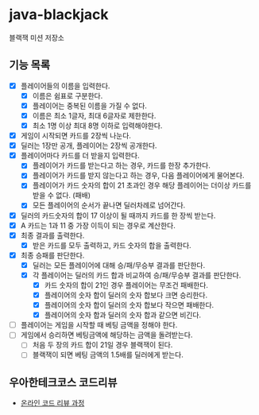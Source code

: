 # java-blackjack

블랙잭 미션 저장소

## 기능 목록
- [x]  플레이어들의 이름을 입력한다.
    - [x]  이름은 쉼표로 구분한다.
    - [x]  플레이어는 중복된 이름을 가질 수 없다.
    - [x]  이름은 최소 1글자, 최대 6글자로 제한한다.
    - [x]  최소 1명 이상 최대 8명 이하로 입력해야한다.
- [x]  게임이 시작되면 카드를 2장씩 나눈다.
- [x]  딜러는 1장만 공개, 플레이어는 2장씩 공개한다.
- [x]  플레이어마다 카드를 더 받을지 입력한다.
    - [x]  플레이어가 카드를 받는다고 하는 경우, 카드를 한장 추가한다.
    - [x]  플레이어가 카드를 받지 않는다고 하는 경우, 다음 플레이어에게 물어본다.
    - [x]  플레이어가 카드 숫자의 합이 21 초과인 경우 해당 플레이어는 더이상 카드를 받을 수 없다. (패배)
    - [x]  모든 플레이어의 순서가 끝나면 딜러차례로 넘어간다.
- [x]  딜러의 카드숫자의 합이 17 이상이 될 때까지 카드를 한 장씩 받는다.
- [x]  A 카드는 1과 11 중 가장 이득이 되는 경우로 계산한다.
- [x]  최종 결과를 출력한다.
    - [x]  받은 카드를 모두 출력하고, 카드 숫자의 합을 출력한다.
- [x]  최종 승패를 판단한다.
    - [x]  딜러는 모든 플레이어에 대해 승/패/무승부 결과를 판단한다.
    - [x]  각 플레이어는 딜러의 카드 합과 비교하여 승/패/무승부 결과를 판단한다.
       - [x]  카드 숫자의 합이 21인 경우 플레이어는 무조건 패배한다.
       - [x]  플레이어의 숫자 합이 딜러의 숫자 합보다 크면 승리한다.
       - [x]  플레이어의 숫자 합이 딜러의 숫자 합보다 작으면 패배한다.
       - [x]  플레이어의 숫자 합과 딜러의 숫자 합과 같으면 비긴다.
- [ ]  플레이어는 게임을 시작할 때 베팅 금액을 정해야 한다.
- [ ]  게임에서 승리하면 베팅금액에 해당하는 금액을 돌려받는다.
     - [ ]  처음 두 장의 카드 합이 21일 경우 블랙잭이 된다.
     - [ ]  블랙잭이 되면 베팅 금액의 1.5배를 딜러에게 받는다.
 
## 우아한테크코스 코드리뷰

- [온라인 코드 리뷰 과정](https://github.com/woowacourse/woowacourse-docs/blob/master/maincourse/README.md)
